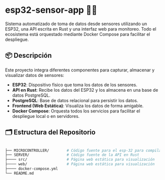 # esp32-sensor-app 📡🦀

Sistema automatizado de toma de datos desde sensores utilizando un ESP32, una API escrita en Rust y una interfaz web para monitoreo. Todo el ecosistema está orquestado mediante Docker Compose para facilitar el despliegue.

## 📦 Descripción

Este proyecto integra diferentes componentes para capturar, almacenar y visualizar datos de sensores:

- **ESP32**: Dispositivo físico que toma los datos de los sensores.
- **API en Rust**: Recibe los datos del ESP32 y los almacena en una base de datos PostgreSQL.
- **PostgreSQL**: Base de datos relacional para persistir los datos.
- **Frontend (Web Estática)**: Visualiza los datos de forma amigable.
- **Docker Compose**: Orquesta todos los servicios para facilitar el despliegue local o en servidores.

## 🗂️ Estructura del Repositorio

```bash

├── MICROCONTROLLER/        # Código fuente para el esp-32 para compilar con el arduino ide
├── SERVER/                 # Código fuente de la API en Rust
├──── src/                  # Página web estática para visualización
├──── web/                  # Página web estática para visualización
├──── docker-compose.yml
└── README.md   
